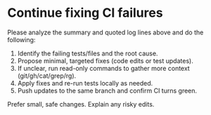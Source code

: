 # Continue fixing CI failures

Please analyze the summary and quoted log lines above and do the following:

1) Identify the failing tests/files and the root cause.
2) Propose minimal, targeted fixes (code edits or test updates).
3) If unclear, run read-only commands to gather more context (git/gh/cat/grep/rg).
4) Apply fixes and re-run tests locally as needed.
5) Push updates to the same branch and confirm CI turns green.

Prefer small, safe changes. Explain any risky edits.

